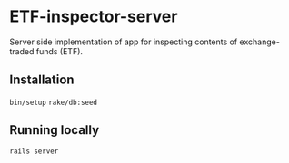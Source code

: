 # ETF-inspector-server
Server side implementation of app for inspecting contents of exchange-traded funds (ETF).

## Installation
`bin/setup`
`rake/db:seed`

## Running locally
`rails server`